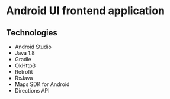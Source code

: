 # Android UI frontend application

## Technologies
 - Android Studio
 - Java 1.8
 - Gradle
 - OkHttp3
 - Retrofit
 - RxJava
 - Maps SDK for Android
 - Directions API